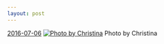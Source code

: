 ```yaml
---
layout: post
---
```


<p>
  <time><a href="/507">2016-07-06</a></time>
  <a href="/507"><img src="{{ site.assets_url }}/507-640.jpg" srcset="{{ site.assets_url }}/507-1280.jpg 1280w, {{ site.assets_url }}/507-960.jpg 960w, {{ site.assets_url }}/507-640.jpg 640w, {{ site.assets_url }}/507-320.jpg 320w" sizes="(min-width: 700px) 50vw, calc(100vw - 2rem)" alt="Photo by Christina" /></a>
  <span>Photo by Christina</span>
</p>
